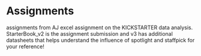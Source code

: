 # Assignments
assignments from AJ
excel assignment on the KICKSTARTER data analysis.  
StarterBook_v2  is the assignment submission and v3 has additional datasheets that helps understand the influence of spotlight and staffpick for your reference!
